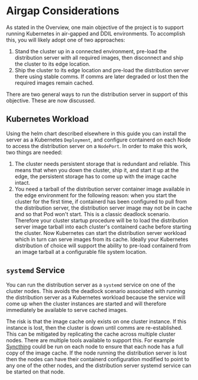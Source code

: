 # Airgap Considerations

As stated in the Overview, one main objective of the project is to support running Kubernetes in air-gapped and DDIL environments. To accomplish this, you will likely adopt one of two approaches:

1. Stand the cluster up in a connected environment, pre-load the distribution server with all required images, then disconnect and ship the cluster to its edge location.
2. Ship the cluster to its edge location and pre-load the distribution server there using stable comms. If comms are later degraded or lost then the required images remain cached.

There are two general ways to run the distribution server in support of this objective. These are now discussed.

## Kubernetes Workload

Using the helm chart described elsewhere in this guide you can install the server as a Kubernetes `Deployment`, and configure containerd on each Node to access the distribution server on a `NodePort`. In order to make this work, two things are needed:

1. The cluster needs persistent storage that is redundant and reliable. This means that when you down the cluster, ship it, and start it up at the edge, the persistent storage has to come up with the image cache intact.
2. You need a tarball of the distribution server container image available in the edge environment for the following reason: when you start the cluster for the first time, if containerd has been configured to pull from the distribution server, the distribution server image may not be in cache and so that Pod won't start. This is a classic deadlock scenario. Therefore your cluster startup procedure will be to load the distribution server image tarball into each cluster's containerd cache before starting the cluster. Now Kubernetes can start the distribution server workload which in turn can serve images from its cache. Ideally your Kubernetes distribution of choice will support the ability to pre-load containerd from an image tarball at a configurable file system location.

## `systemd` Service

You can run the distribution server as a `systemd` service on one of the cluster nodes. This avoids the deadlock scenario associated with running the distribution server as a Kubernetes workload because the service will come up when the cluster instances are started and will therefore immediately be available to serve cached images.

The risk is that the image cache only exists on one cluster instance. If this instance is lost, then the cluster is down until comms are re-established. This can be mitigated by replicating the cache across multiple cluster nodes. There are multiple tools available to support this. For example [Syncthing](https://syncthing.net/) could be run on each node to ensure that each node has a full copy of the image cache. If the node running the distribution server is lost then the nodes can have their containerd configuration modified to point to any one of the other nodes, and the distribution server systemd service can be started on that node.
